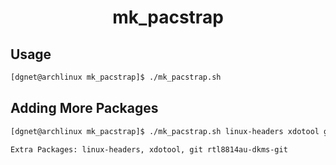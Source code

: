 <h1 align=center>mk_pacstrap</h1>

## Usage
```bash
[dgnet@archlinux mk_pacstrap]$ ./mk_pacstrap.sh
```

## Adding More Packages
```bash
[dgnet@archlinux mk_pacstrap]$ ./mk_pacstrap.sh linux-headers xdotool git rtl8814au-dkms-git

Extra Packages: linux-headers, xdotool, git rtl8814au-dkms-git
```